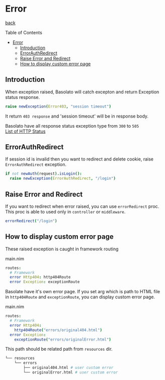 Error
===
[back](../README.md)

Table of Contents

<!--ts-->
   * [Error](#error)
      * [Introduction](#introduction)
      * [ErrorAuthRedirect](#errorauthredirect)
      * [Raise Error and Redirect](#raise-error-and-redirect)
      * [How to display custom error page](#how-to-display-custom-error-page)

<!-- Added by: root, at: Sat Aug  1 12:13:38 UTC 2020 -->

<!--te-->

## Introduction
When exception raised, Basolato will catch excepton and return Exception status response.  

```nim
raise newException(Error403, "session timeout")
```
It return `403 response` and 'session timeout' will be in response body.

Basolato have all response status exception type from `300` to `505`  
[List of HTTP Status](https://nim-lang.org/docs/httpcore.html#10)


## ErrorAuthRedirect
If session id is invalid then you want to redirect and delete cookie, raise `ErrorAuthRedirect` exception.
```nim
if not newAuth(request).isLogin():
  raise newException(ErrorAuthRedirect, "/login")
```

## Raise Error and Redirect
If you want to redirect when error raised, you can use `errorRedirect` proc.  
This proc is able to used only in `controller` or `middleware`.

```nim
errorRedirect("/login")
```

## How to display custom error page
These raised exception is caught in framework routing

main.nim
```nim
routes:
  # Framework
  error Http404: http404Route
  error Exception: exceptionRoute
```

Basolate have it's own error page. If you set arg which is path to HTML file in `http404Route` and `exceptionRoute`, you can display custom error page.

main.nim
```nim
routes:
  # Framework
  error Http404:
    http404Route("errors/original404.html")
  error Exception:
    exceptionRoute("errors/originalError.html")
```
This path should be related path from `resources` dir.

```sh
└── resources
    └── errors
        ├── original404.html # user custom error
        └── originalError.html # user custom error
```
